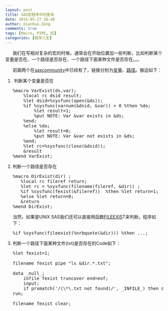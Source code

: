 ```yaml
---
layout: post
title: SAS宏程序中的查询
date: 2015-05-27 20:49
author: Xianhua.Zeng
comments: true
tags: [Macro, PIPE, 宏]
categories: [程序人生]
---
```

<p>      我们在写相对复杂的宏的时候，通常会在开始位置加一些判断，比如判断某个变量是否在、一个路径是否存在、一个路径下面某种文件是否存在。。。</p>
<p>      前面两个在<span style="text-decoration: underline;"><a href="http://www.sascommunity.org/" target="_blank">sascommunity</a></span>中已经有了，链接分别为<span style="text-decoration: underline;"><a href="http://www.sascommunity.org/wiki/Tips:Check_if_a_variable_exists_in_a_dataset" target="_blank">变量</a></span>、<span style="text-decoration: underline;"><a href="http://www.sascommunity.org/wiki/Tips:Check_if_a_directory_exists" target="_blank">路径</a></span>。搬运如下：</p>
<p><!--more--></p>
<ol>
	<li> 判断某个变量是否在

<pre lang="SAS">%macro VarExist(ds,var);
    %local rc dsid result;
    %let dsid=%sysfunc(open(&amp;ds));
    %if %sysfunc(varnum(&amp;dsid, &amp;var)) &gt; 0 %then %do;
        %let result=1;
        %put NOTE: Var &amp;var exists in &amp;ds;
    %end;
    %else %do;
        %let result=0;
        %put NOTE: Var &amp;var not exists in &amp;ds;
    %end;
    %let rc=%sysfunc(close(&amp;dsid));
    &amp;result
%mend VarExist;
</pre>
</li>
	<li>判断一个路径是否存在

<pre lang="SAS">%macro DirExist(dir) ; 
   %local rc fileref return; 
   %let rc = %sysfunc(filename(fileref, &amp;dir)) ; 
   %if %sysfunc(fexist(&amp;fileref))  %then %let return=1;    
   %else %let return=0;
   &amp;return
%mend DirExist;
</pre>

当然，如果是UNIX SAS我们还可以直接用函数<span style="text-decoration: underline;"><a href="http://support.sas.com/documentation/cdl/en/hostunx/61879/HTML/default/viewer.htm#a000351867.htm" target="_blank">FILEEXIS</a></span>T来判断。程序如下：

<pre lang="SAS">%if %sysfunc(fileexist(%nrbquote(&amp;dir))) %then ...;
</pre>
</li>
	<li>判断一个路径下面某种文件(txt)是否存在的Code如下：

<pre lang="SAS">%let fexist=1;

filename fexist pipe "ls &amp;dir.*.txt";

data _null_;
    infile fexist truncover end=eof;
    input;
    if prxmatch('/(\*\.txt not found)/', _INFILE_) then call symputx('fexist', 0);
run;

filename fexist clear;
</pre>
</li>
</ol>
